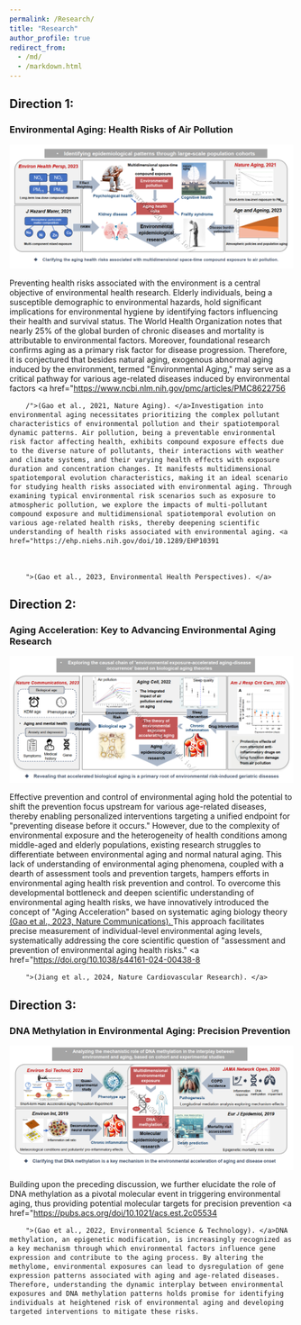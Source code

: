```yaml
---
permalink: /Research/
title: "Research"
author_profile: true
redirect_from: 
  - /md/
  - /markdown.html
---
```


## Direction 1:

### Environmental Aging: Health Risks of Air Pollution

![](./research1.png#pic_center)

Preventing health risks associated with the environment is a central objective of environmental health research. Elderly individuals, being a susceptible demographic to environmental hazards, hold significant implications for environmental hygiene by identifying factors influencing their health and survival status. The World Health Organization notes that nearly 25% of the global burden of chronic diseases and mortality is attributable to environmental factors. Moreover, foundational research confirms aging as a primary risk factor for disease progression. Therefore, it is conjectured that besides natural aging, exogenous abnormal aging induced by the environment, termed "Environmental Aging," may serve as a critical pathway for various age-related diseases induced by environmental factors <a href="https://www.ncbi.nlm.nih.gov/pmc/articles/PMC8622756
        
        
        
        /">(Gao et al., 2021, Nature Aging). </a>Investigation into environmental aging necessitates prioritizing the complex pollutant characteristics of environmental pollution and their spatiotemporal dynamic patterns. Air pollution, being a preventable environmental risk factor affecting health, exhibits compound exposure effects due to the diverse nature of pollutants, their interactions with weather and climate systems, and their varying health effects with exposure duration and concentration changes. It manifests multidimensional spatiotemporal evolution characteristics, making it an ideal scenario for studying health risks associated with environmental aging. Through examining typical environmental risk scenarios such as exposure to atmospheric pollution, we explore the impacts of multi-pollutant compound exposure and multidimensional spatiotemporal evolution on various age-related health risks, thereby deepening scientific understanding of health risks associated with environmental aging. <a href="https://ehp.niehs.nih.gov/doi/10.1289/EHP10391
        
        
        
        ">(Gao et al., 2023, Environmental Health Perspectives). </a>

## Direction 2: 

### Aging Acceleration: Key to Advancing Environmental Aging Research

![](./research2.png#pic_center)

Effective prevention and control of environmental aging hold the potential to shift the prevention focus upstream for various age-related diseases, thereby enabling personalized interventions targeting a unified endpoint for "preventing disease before it occurs." However, due to the complexity of environmental exposure and the heterogeneity of health conditions among middle-aged and elderly populations, existing research struggles to differentiate between environmental aging and normal natural aging. This lack of understanding of environmental aging phenomena, coupled with a dearth of assessment tools and prevention targets, hampers efforts in environmental aging health risk prevention and control. To overcome this developmental bottleneck and deepen scientific understanding of environmental aging health risks, we have innovatively introduced the concept of "Aging Acceleration" based on systematic aging biology theory <a href="https://www.nature.com/articles/s41467-023-38013-7">(Gao et al., 2023, Nature Communications). </a>This approach facilitates precise measurement of individual-level environmental aging levels, systematically addressing the core scientific question of "assessment and prevention of environmental aging health risks." <a href="https://doi.org/10.1038/s44161-024-00438-8
        
        
        
        ">(Jiang et al., 2024, Nature Cardiovascular Research). </a>

## Direction 3: 

### DNA Methylation in Environmental Aging: Precision Prevention

![](./research3.png#pic_center)

Building upon the preceding discussion, we further elucidate the role of DNA methylation as a pivotal molecular event in triggering environmental aging, thus providing potential molecular targets for precision prevention <a href="https://pubs.acs.org/doi/10.1021/acs.est.2c05534
        
        
        
        ">(Gao et al., 2022, Environmental Science & Technology). </a>DNA methylation, an epigenetic modification, is increasingly recognized as a key mechanism through which environmental factors influence gene expression and contribute to the aging process. By altering the methylome, environmental exposures can lead to dysregulation of gene expression patterns associated with aging and age-related diseases. Therefore, understanding the dynamic interplay between environmental exposures and DNA methylation patterns holds promise for identifying individuals at heightened risk of environmental aging and developing targeted interventions to mitigate these risks.
